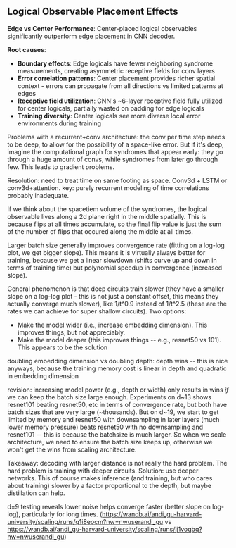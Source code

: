 ## Logical Observable Placement Effects

**Edge vs Center Performance**: Center-placed logical observables significantly outperform edge placement in CNN decoder.

**Root causes**:
- **Boundary effects**: Edge logicals have fewer neighboring syndrome measurements, creating asymmetric receptive fields for conv layers
- **Error correlation patterns**: Center placement provides richer spatial context - errors can propagate from all directions vs limited patterns at edges  
- **Receptive field utilization**: CNN's ~6-layer receptive field fully utilized for center logicals, partially wasted on padding for edge logicals
- **Training diversity**: Center logicals see more diverse local error environments during training

Problems with a recurrent+conv architecture: the conv per time step needs to be deep, to allow for the possibility of a space-like error. But if it's deep, imagine the computational graph for syndromes that appear early: they go through a huge amount of convs, while syndromes from later go through few. This leads to gradient problems.

Resolution: need to treat time on same footing as space. Conv3d + LSTM or conv3d+attention. key: purely recurrent modeling of time correlations probably inadequate.

If we think about the spacetiem volume of the syndromes, the logical observable lives along a 2d plane right in the middle spatially. This is because flips at all times accumulate, so the final flip value is just the sum of the number of flips that occured along the middle at all times. 

Larger batch size generally improves convergence rate (fitting on a log-log plot, we get bigger slope). This means it is virtually always better for training, because we get a linear slowdown (shifts curve up and down in terms of training time) but polynomial speedup in convergence (increased slope).

General phenomenon is that deep circuits train slower (they have a smaller slope on a log-log plot - this is not just a constant offset, this means they actually converge much slower), like 1/t^0.9 instead of 1/t^2.5 (these are the rates we can achieve for super shallow circuits). Two options:
- Make the model wider (i.e., increase embedding dimension). This improves things, but not appreciably.
- Make the model deeper (this improves things -- e.g., resnet50 vs 101). This appears to be the solution

doubling embedding dimension vs doubling depth: depth wins -- this is nice anyways, because the training memory cost is linear in depth and quadratic in embedding dimension

revision: increasing model power (e.g., depth or width) only results in wins *if* we can keep the batch size large enough. Experiments on d~13 shows resnet101 beating resnet50, etc in terms of convergence rate, but both have batch sizes that are very large (~thousands). But on d~19, we start to get limited by memory and resnet50 with downsampling in later layers (much lower memory pressure) beats resnet50 with no downsampling and resnet101 -- this is because the batchsize is much larger. So when we scale architecture, we need to ensure the batch size keeps up, otherwise we won't get the wins from scaling architecture.

Takeaway: decoding with larger distance is not really the hard problem. The hard problem is training with deeper circuits. Solution: use deeper networks. This of course makes inference (and training, but who cares about training) slower by a factor proportional to the depth, but maybe distillation can help.

d=9 testing reveals lower noise helps converge faster (better slope on log-log), particularly for long times. (https://wandb.ai/andi_gu-harvard-university/scaling/runs/q1i8eocm?nw=nwuserandi_gu vs https://wandb.ai/andi_gu-harvard-university/scaling/runs/ij1voqbq?nw=nwuserandi_gu)